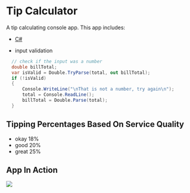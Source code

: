# Tip Calculator

A tip calculating console app. This app includes:

- [C#](https://docs.microsoft.com/en-us/dotnet/csharp/)

- input validation

```C#
  // check if the input was a number
  double billTotal;
  var isValid = Double.TryParse(total, out billTotal);
  if (!isValid)
  {
      Console.WriteLine("\nThat is not a number, try again\n");
      total = Console.ReadLine();
      billTotal = Double.Parse(total);
  }
```

## Tipping Percentages Based On Service Quality

- okay 18%
- good 20%
- great 25%

## App In Action

![](http://g.recordit.co/QsumuWnRLd.gif)

